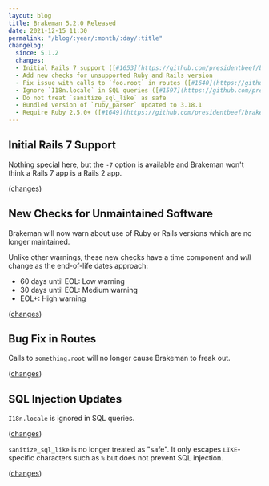 ```yaml
---
layout: blog
title: Brakeman 5.2.0 Released
date: 2021-12-15 11:30
permalink: "/blog/:year/:month/:day/:title"
changelog:
  since: 5.1.2
  changes:
  - Initial Rails 7 support ([#1653](https://github.com/presidentbeef/brakeman/issues/1653))
  - Add new checks for unsupported Ruby and Rails version
  - Fix issue with calls to `foo.root` in routes ([#1640](https://github.com/presidentbeef/brakeman/issues/1640))
  - Ignore `I18n.locale` in SQL queries ([#1597](https://github.com/presidentbeef/brakeman/issues/1597))
  - Do not treat `sanitize_sql_like` as safe
  - Bundled version of `ruby_parser` updated to 3.18.1
  - Require Ruby 2.5.0+ ([#1649](https://github.com/presidentbeef/brakeman/issues/1649))
---
```




## Initial Rails 7 Support

Nothing special here, but the `-7` option is available and Brakeman won't think a Rails 7 app is a Rails 2 app.

([changes](https://github.com/presidentbeef/brakeman/pull/1654))

## New Checks for Unmaintained Software

Brakeman will now warn about use of Ruby or Rails versions which are no longer maintained.

Unlike other warnings, these new checks have a time component and _will_ change as the end-of-life dates approach:

* 60 days until EOL: Low warning
* 30 days until EOL: Medium warning
* EOL+: High warning

([changes](https://github.com/presidentbeef/brakeman/pull/1660))

## Bug Fix in Routes

Calls to `something.root` will no longer cause Brakeman to freak out.

([changes](https://github.com/presidentbeef/brakeman/pull/1655))

## SQL Injection Updates

`I18n.locale` is ignored in SQL queries.

([changes](https://github.com/presidentbeef/brakeman/pull/1658))

`sanitize_sql_like` is no longer treated as "safe". It only escapes `LIKE`-specific characters such as `%` but does not prevent SQL injection.

([changes](https://github.com/presidentbeef/brakeman/pull/1657))
